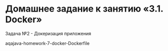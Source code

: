 # Домашнее задание к занятию «3.1. Docker»
Задача №2 - Докеризация приложения

aqajava-homework-7-docker-Dockerfile
